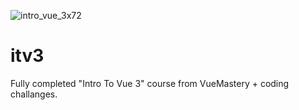 ![intro_vue_3x72](https://user-images.githubusercontent.com/44648612/142327095-5d5ff534-c569-4a04-bef7-50fb2ddba87b.png)

# itv3

Fully completed "Intro To Vue 3" course from VueMastery + coding challanges.
